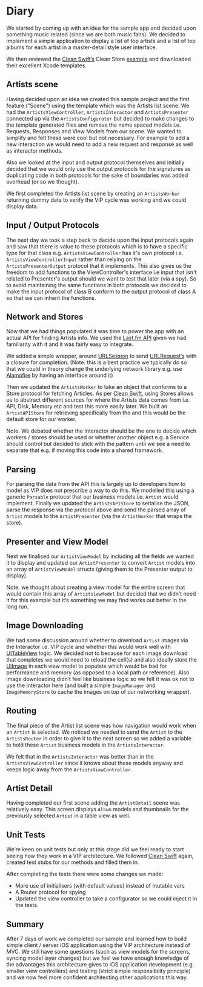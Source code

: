 
# Diary

We started by coming up with an idea for the sample app and decided upon something music related (since we are both music fans). We decided to implement a simple application to display a list of top artists and a list of top albums for each artist in a master-detail style user interface.

We then reviewed the [Clean Swift’s](http://clean-swift.com/) Clean Store [example](https://github.com/Clean-Swift/CleanStore) and downloaded their excellent Xcode templates.

## Artists scene

Having decided upon an idea we created this sample project and the first feature ("Scene") using the template which was the Artists list scene. We had the `ArtistsViewController`, `ArtistsInteractor` and `ArtistsPresenter` connected up via the `ArtistsConfigurator` but decided to make changes to the template generated files and remove the name spaced models i.e. Requests, Responses and View Models from our scene. We wanted to simplify and felt these were cool but not necessary. For example to add a new interaction we would need to add a new request and response as well as interactor methods.

Also we looked at the input and output protocol themselves and initially decided that we would only use the output protocols for the signatures as duplicating code in both protocols for the sake of boundaries was added overhead (or so we thought).

We first completed the Artists list scene by creating an `ArtistsWorker` returning dummy data to verify the VIP cycle was working and we could display data.

## Input / Output Protocols

The next day we took a step back to decide upon the input protocols again and saw that there is value to these protocols which is to have a specific type for that class e.g. `ArtistsViewController` has it's own protocol i.e. `ArtistsViewControllerInput` rather than relying on the `ArtistsPresenterOutput` protocol that it implements. This also gives us the freedom to add functions to the ViewController's interface i.e input that isn't related to Presenter's output should we want to test that later (via a spy). So to avoid maintaining the same functions in both protocols we decided to make the input protocol of class B conform to the output protocol of class A so that we can inherit the functions.

## Network and Stores

Now that we had things populated it was time to power the app with an actual API for finding Artists info. We used the [Last.fm API](http://www.last.fm/api) given we had familiarity with it and it was fairly easy to integrate.

We added a simple wrapper, around [URLSession](https://developer.apple.com/reference/foundation/urlsession) to send [URLRequest’s](https://developer.apple.com/reference/foundation/urlrequest) with a closure for completion. (Note. this is a best practice we typically do so that we could in theory change the underlying network library e.g. use [Alamofire](https://github.com/Alamofire/Alamofire) by having an interface around it)

Then we updated the `ArtistsWorker` to take an object that conforms to a Store protocol for fetching Articles. As per [Clean Swift](http://clean-swift.com/), using Stores allows us to abstract different sources for where the Artists data comes from i.e. API, Disk, Memory etc and test this more easily later.   We built an `ArtistAPIStore` for retrieving specifically from the and this would be the default store for our worker.

Note. We debated whether the Interactor should be the one to decide which workers / stores should be used or whether another object e.g. a Service should control but decided to stick with the pattern until we see a need to separate that e.g. if moving this code into a shared framework.

## Parsing

For parsing the data from the API this is largely up to developers how to model as VIP does not prescribe a way to do this. We modelled this using a generic `Parsable` protocol that our business models i.e. `Artist` would implement. Finally we updated the `ArtistsAPIStore` to serialise the JSON, parse the response via the protocol above and send the parsed array of `Artist` models to the `ArtistPresenter` (via the `ArtistWorker` that wraps the store).

## Presenter and View Model

Next we finalised our `ArtistViewModel` by including all the fields we wanted it to display and updated our `ArtistPresenter` to convert `Artist` models into an array of `ArtistViewModel` structs (giving them to the Presenter output to display).

Note. we thought about creating a view model for the entire screen that would contain this array of `ArtistViewModel` but decided that we didn’t need it for this example but it’s something we may find works out better in the long run.

## Image Downloading

We had some discussion around whether to download `Artist` images via the Interactor i.e. VIP cycle and whether this would work well with [UITableView](https://developer.apple.com/reference/uikit/uitableview) logic. We decided not to because for each image download that completes we would need to reload the cell(s) and also ideally store the [UIImage](https://developer.apple.com/reference/uikit/uiimage) in each view model to populate which would be bad for performance and memory (as opposed to a local path or reference). Also image downloading didn’t feel like business logic so we felt it was ok not to use the Interactor here (and built a simple `ImageManager` and `ImageMemoryStore` to cache the images on top of our networking wrapper).

## Routing

The final piece of the Artist list scene was how navigation would work when an `Artist` is selected. We noticed we needed to send the `Artist` to the `ArtistsRouter` in order to give it to the next screen so we added a variable to hold these `Artist` business models in the `ArtistsInteractor`.

We felt that in the `ArtistsInteractor` was better than in the `ArtistsViewController` since it knows about these models anyway and keeps logic away from the `ArtistsViewController`.

## Artist Detail

Having completed our first scene adding the `ArtistDetail` scene was relatively easy. This screen displays `Album` models and thumbnails for the previously selected `Artist` in a table view as well.

## Unit Tests

We’re keen on unit tests but only at this stage did we feel ready to start seeing how they work in a VIP architecture. We followed [Clean Swift](http://clean-swift.com/test-driven-development-using-clean-architecture-part-1/) again, created test stubs for our methods and filled them in.

After completing the tests there were some changes we made:

- More use of initialisers (with default values) instead of mutable vars
- A Router protocol for spying
- Updated the view controller to take a configurator so we could inject it in the tests.

## Summary

After 7 days of work we completed our sample and learned how to build simple client / server iOS application using the VIP architecture instead of MVC. We still have some questions (such as view models for the screens, syncing model layer changes) but we feel we have enough knowledge of the advantages this architecture gives to iOS application development (e.g. smaller view controllers) and testing (strict simple responsibility principle) and we now feel more confident architecting other applications this way.
